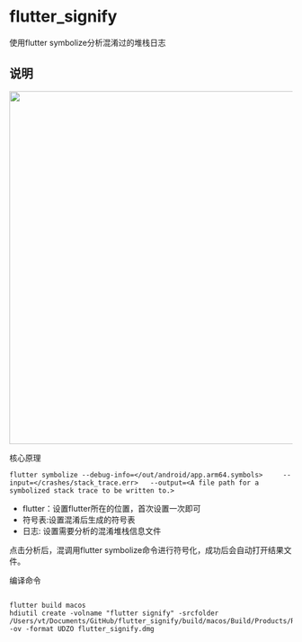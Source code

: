 # flutter_signify

 
使用flutter symbolize分析混淆过的堆栈日志

## 说明

<img src="https://github.com/VincentTung/flutter_signify/blob/main/art/art1.jpg" width="800" height="628" />

核心原理

```shell
flutter symbolize --debug-info=</out/android/app.arm64.symbols>     --input=</crashes/stack_trace.err>   --output=<A file path for a symbolized stack trace to be written to.>
```

* flutter：设置flutter所在的位置，首次设置一次即可
* 符号表:设置混淆后生成的符号表
* 日志: 设置需要分析的混淆堆栈信息文件

点击分析后，混调用flutter symbolize命令进行符号化，成功后会自动打开结果文件。

编译命令
```shell

flutter build macos
hdiutil create -volname "flutter signify" -srcfolder /Users/vt/Documents/GitHub/flutter_signify/build/macos/Build/Products/Release/flutter_signify.app -ov -format UDZO flutter_signify.dmg
```